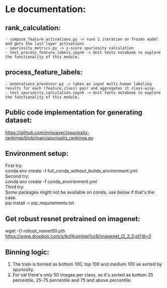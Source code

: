 # Le documentation:    

## rank_calculation:
	- compute_feature_activations.py -> runs 1 iteration on frozen model and gets the last layer activations     
	- spuriosity_metrics.py -> z-score spuriosity calculation         
	- test_process_feature_labels.ipynb -> Unit tests notebook to explore the functionality of this module.      
## process_feature_labels:        
    - annotations_processor.py -> takes as input multi-human labeling results for each (feature,class) pair and aggregates it class-wise.          
	- test_spuriosity_calculation.ipynb -> Unit tests notebook to explore the functionality of this module.      

## Public code implementation for generating dataset: 
https://github.com/mmoayeri/spuriosity-rankings/blob/main/spuriosity_rankings.py

## Environment setup: 
First try:         
conda env create -f full_conda_without_builds_environment.yml      
Second try:         
conda env create -f conda_environment.yml      
Third try:             
Some packages might not be available on conda, use below if that's the case.       
pip install -r pip_requirements.txt       

## Get robust resnet pretrained on imagenet: 
wget -O robust_resnet50.pth  https://www.dropbox.com/s/knf4uimlqsi1yz8/imagenet_l2_3_0.pt?dl=0

## Binning logic:
1. The train is binned as bottom 100, top 100 and medium 100 as sorted by spuriosity. 
2. For val there's only 50 images per class, so it's sorted as bottom 25 percentile, 25-75 percentile and 75 and above percentile.
